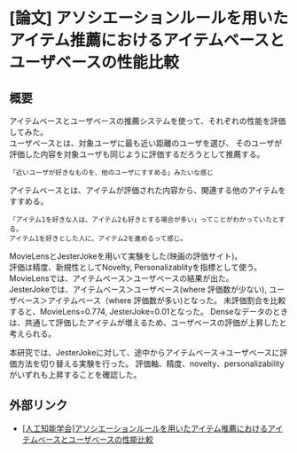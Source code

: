 # [論文] アソシエーションルールを用いたアイテム推薦におけるアイテムベースとユーザベースの性能比較

## 概要
アイテムベースとユーザベースの推薦システムを使って、それぞれの性能を評価してみた。  
ユーザベースとは、対象ユーザに最も近い距離のユーザを選び、
そのユーザが評価した内容を対象ユーザも同じように評価するだろうとして推薦する。
  
```
「近いユーザが好きなものを、他のユーザにすすめる」みたいな感じ
```

アイテムベースとは、アイテムが評価された内容から、関連する他のアイテムをすすめる。
```
「アイテム1を好きな人は、アイテム2も好きとする場合が多い」ってことがわかっていたとする。
アイテム1を好きとした人に、アイテム2を進めるって感じ。
```
MovieLensとJesterJokeを用いて実験をした(映画の評価サイト)。  
評価は精度、新規性としてNovelty, Personalizablityを指標として使う。  
MovieLensでは、アイテムベース＞ユーザベースの結果が出た。  
JesterJokeでは、アイテムベース＞ユーザベース(where 評価数が少ない), ユーザベース＞アイテムベース（where 評価数が多い)となった。
未評価割合を比較すると、MovieLens=0.774, JesterJoke=0.01となった。 
Denseなデータのときは、共通して評価したアイテムが増えるため、ユーザベースの評価が上昇したと考えられる。  

本研究では、JesterJokeに対して、途中からアイテムベース→ユーザベースに評価方法を切り替える実験を行った。
評価軸、精度、novelty、personalizabilityがいずれも上昇することを確認した。




## 外部リンク
* [[人工知能学会]アソシエーションルールを用いたアイテム推薦におけるアイテムベースとユーザベースの性能比較](https://kaigi.org/jsai/webprogram/2013/pdf/435.pdf)
